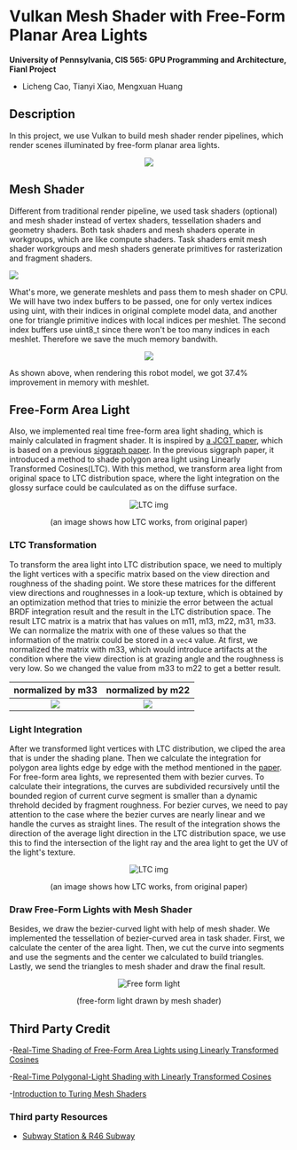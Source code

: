 Vulkan Mesh Shader with Free-Form Planar Area Lights
==================================

**University of Pennsylvania, CIS 565: GPU Programming and Architecture, Fianl Project**

* Licheng Cao, Tianyi Xiao, Mengxuan Huang

## Description

In this project, we use Vulkan to build mesh shader render pipelines, which render scenes illuminated by free-form planar area lights.

<p align="center">
  <img src="./img/result.png">
</p>

## Mesh Shader

Different from traditional render pipeline, we used task shaders (optional) and mesh shader instead of vertex shaders, tessellation shaders and geometry shaders. Both task shaders and mesh shaders operate in workgroups, which are like compute shaders. Task shaders emit mesh shader workgroups and mesh shaders generate primitives for rasterization and fragment shaders.

![](/img/mesh_shader.png)

What's more, we generate meshlets and pass them to mesh shader on CPU. We will have two index buffers to be passed, one for only vertex indices using uint, with their indices in original complete model data, and another one for triangle primitive indices with local indices per meshlet. The second index buffers use uint8_t since there won't be too many indices in each meshlet. Therefore we save the much memory bandwith.

<p align="center">
  <img src="./img/meshlet.png">
</p>

As shown above, when rendering this robot model, we got 37.4% improvement in memory with meshlet.

## Free-Form Area Light

Also, we implemented real time free-form area light shading, which is mainly calculated in fragment shader. It is inspired by [a JCGT paper](https://jcgt.org/published/0011/01/01/), which is based on a previous [siggraph paper](https://eheitzresearch.wordpress.com/415-2/). In the previous siggraph paper, it introduced a method to shade polygon area light using Linearly Transformed Cosines(LTC). With this method, we transform area light from original space to LTC distribution space, where the light integration on the glossy surface could be caulculated as on the diffuse surface.
<p align="center">
  <img src="./img/LTC.png" alt="LTC img">
</p>
<p align="center">(an image shows how LTC works, from original paper)</p>

### LTC Transformation 
To transform the area light into LTC distribution space, we need to multiply the light vertices with a specific matrix based on the view direction and roughness of the shading point. We store these matrices for the different view directions and roughnesses in a look-up texture, which is obtained by an optimization method that tries to minizie the error between the actual BRDF integration result and the result in the LTC distribution space. The result LTC matrix is a matrix that has values on m11, m13, m22, m31, m33. We can normalize the matrix with one of these values so that the information of the matrix could be stored in a `vec4` value. At first, we normalized the matrix with m33, which would introduce artifacts at the condition where the view direction is at grazing angle and the roughness is very low. So we changed the value from m33 to m22 to get a better result.

|normalized by m33| normalized by m22|
|:---:|:---:|
|![](img/div_m33.png)|![](img/div_m22.png)|

### Light Integration
After we transformed light vertices with LTC distribution, we cliped the area that is under the shading plane. Then we calculate the integration for polygon area lights edge by edge with the method mentioned in the [paper](https://eheitzresearch.wordpress.com/415-2/). For free-form area lights, we represented them with bezier curves. To calculate their integrations, the curves are subdivided recursively until the bounded region of current curve segment is smaller than a dynamic threhold decided by fragment roughness. For bezier curves, we need to pay attention to the case where the bezier curves are nearly linear and we handle the curves as straight lines. The result of the integration shows the direction of the average light direction in the LTC distribution space, we use this to find the intersection of the light ray and the area light to get the UV of the light's texture.

<p align="center">
  <img src="./img/bezier_light.png" alt="LTC img">
</p>
<p align="center">(an image shows how LTC works, from original paper)</p>

### Draw Free-Form Lights with Mesh Shader
Besides, we draw the bezier-curved light with help of mesh shader. We implemented the tessellation of bezier-curved area in task shader. First, we calculate the center of the area light. Then, we cut the curve into segments and use the segments and the center we calculated to build triangles. Lastly, we send the triangles to mesh shader and draw the final result.
<p align="center">
  <img src="./img/curve_light.PNG" alt="Free form light">
</p>
<p align="center">(free-form light drawn by mesh shader)</p>

## Third Party Credit
-[Real-Time Shading of Free-Form Area Lights using Linearly Transformed Cosines](https://jcgt.org/published/0011/01/01/)

-[Real-Time Polygonal-Light Shading with Linearly Transformed Cosines](https://eheitzresearch.wordpress.com/415-2/)

-[Introduction to Turing Mesh Shaders](https://developer.nvidia.com/blog/introduction-turing-mesh-shaders/)

### Third party Resources
- [Subway Station & R46 Subway](https://sketchfab.com/3d-models/free-subway-station-r46-subway-ae5aadde1c6f48a19b32b309417a669b)